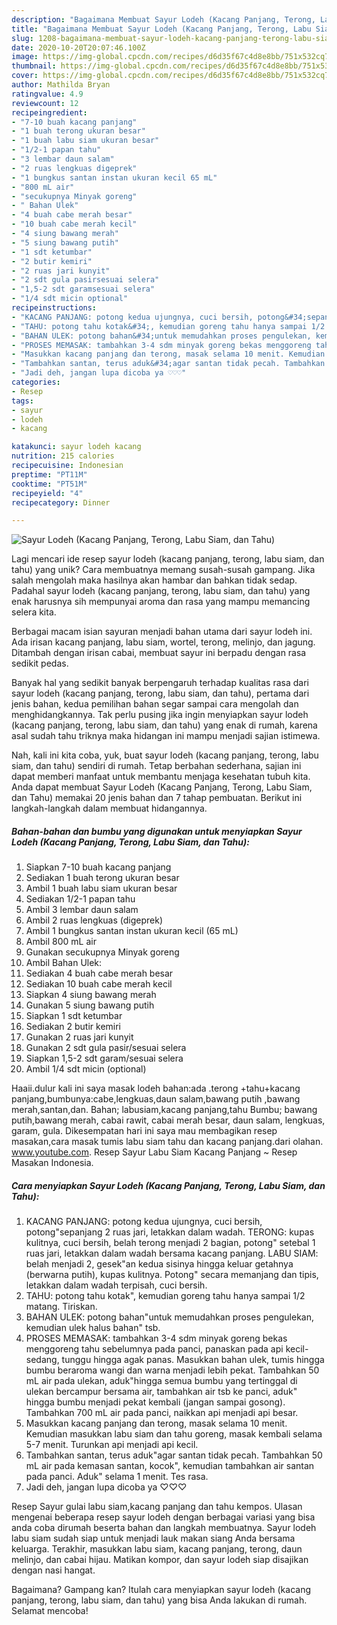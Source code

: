 ```yaml
---
description: "Bagaimana Membuat Sayur Lodeh (Kacang Panjang, Terong, Labu Siam, dan Tahu) Anti Gagal"
title: "Bagaimana Membuat Sayur Lodeh (Kacang Panjang, Terong, Labu Siam, dan Tahu) Anti Gagal"
slug: 1208-bagaimana-membuat-sayur-lodeh-kacang-panjang-terong-labu-siam-dan-tahu-anti-gagal
date: 2020-10-20T20:07:46.100Z
image: https://img-global.cpcdn.com/recipes/d6d35f67c4d8e8bb/751x532cq70/sayur-lodeh-kacang-panjang-terong-labu-siam-dan-tahu-foto-resep-utama.jpg
thumbnail: https://img-global.cpcdn.com/recipes/d6d35f67c4d8e8bb/751x532cq70/sayur-lodeh-kacang-panjang-terong-labu-siam-dan-tahu-foto-resep-utama.jpg
cover: https://img-global.cpcdn.com/recipes/d6d35f67c4d8e8bb/751x532cq70/sayur-lodeh-kacang-panjang-terong-labu-siam-dan-tahu-foto-resep-utama.jpg
author: Mathilda Bryan
ratingvalue: 4.9
reviewcount: 12
recipeingredient:
- "7-10 buah kacang panjang"
- "1 buah terong ukuran besar"
- "1 buah labu siam ukuran besar"
- "1/2-1 papan tahu"
- "3 lembar daun salam"
- "2 ruas lengkuas digeprek"
- "1 bungkus santan instan ukuran kecil 65 mL"
- "800 mL air"
- "secukupnya Minyak goreng"
- " Bahan Ulek"
- "4 buah cabe merah besar"
- "10 buah cabe merah kecil"
- "4 siung bawang merah"
- "5 siung bawang putih"
- "1 sdt ketumbar"
- "2 butir kemiri"
- "2 ruas jari kunyit"
- "2 sdt gula pasirsesuai selera"
- "1,5-2 sdt garamsesuai selera"
- "1/4 sdt micin optional"
recipeinstructions:
- "KACANG PANJANG: potong kedua ujungnya, cuci bersih, potong&#34;sepanjang 2 ruas jari, letakkan dalam wadah. TERONG: kupas kulitnya, cuci bersih, belah terong menjadi 2 bagian, potong&#34; setebal 1 ruas jari, letakkan dalam wadah bersama kacang panjang. LABU SIAM: belah menjadi 2, gesek&#34;an kedua sisinya hingga keluar getahnya (berwarna putih), kupas kulitnya. Potong&#34; secara memanjang dan tipis, letakkan dalam wadah terpisah, cuci bersih."
- "TAHU: potong tahu kotak&#34;, kemudian goreng tahu hanya sampai 1/2 matang. Tiriskan."
- "BAHAN ULEK: potong bahan&#34;untuk memudahkan proses pengulekan, kemudian ulek halus bahan&#34; tsb."
- "PROSES MEMASAK: tambahkan 3-4 sdm minyak goreng bekas menggoreng tahu sebelumnya pada panci, panaskan pada api kecil-sedang, tunggu hingga agak panas. Masukkan bahan ulek, tumis hingga bumbu beraroma wangi dan warna menjadi lebih pekat. Tambahkan 50 mL air pada ulekan, aduk&#34;hingga semua bumbu yang tertinggal di ulekan bercampur bersama air, tambahkan air tsb ke panci, aduk&#34; hingga bumbu menjadi pekat kembali (jangan sampai gosong). Tambahkan 700 mL air pada panci, naikkan api menjadi api besar."
- "Masukkan kacang panjang dan terong, masak selama 10 menit. Kemudian masukkan labu siam dan tahu goreng, masak kembali selama 5-7 menit. Turunkan api menjadi api kecil."
- "Tambahkan santan, terus aduk&#34;agar santan tidak pecah. Tambahkan 50 mL air pada kemasan santan, kocok&#34;, kemudian tambahkan air santan pada panci. Aduk&#34; selama 1 menit. Tes rasa."
- "Jadi deh, jangan lupa dicoba ya ♡♡♡"
categories:
- Resep
tags:
- sayur
- lodeh
- kacang

katakunci: sayur lodeh kacang 
nutrition: 215 calories
recipecuisine: Indonesian
preptime: "PT11M"
cooktime: "PT51M"
recipeyield: "4"
recipecategory: Dinner

---
```



![Sayur Lodeh (Kacang Panjang, Terong, Labu Siam, dan Tahu)](https://img-global.cpcdn.com/recipes/d6d35f67c4d8e8bb/751x532cq70/sayur-lodeh-kacang-panjang-terong-labu-siam-dan-tahu-foto-resep-utama.jpg)

Lagi mencari ide resep sayur lodeh (kacang panjang, terong, labu siam, dan tahu) yang unik? Cara membuatnya memang susah-susah gampang. Jika salah mengolah maka hasilnya akan hambar dan bahkan tidak sedap. Padahal sayur lodeh (kacang panjang, terong, labu siam, dan tahu) yang enak harusnya sih mempunyai aroma dan rasa yang mampu memancing selera kita.

Berbagai macam isian sayuran menjadi bahan utama dari sayur lodeh ini. Ada irisan kacang panjang, labu siam, wortel, terong, melinjo, dan jagung. Ditambah dengan irisan cabai, membuat sayur ini berpadu dengan rasa sedikit pedas.

Banyak hal yang sedikit banyak berpengaruh terhadap kualitas rasa dari sayur lodeh (kacang panjang, terong, labu siam, dan tahu), pertama dari jenis bahan, kedua pemilihan bahan segar sampai cara mengolah dan menghidangkannya. Tak perlu pusing jika ingin menyiapkan sayur lodeh (kacang panjang, terong, labu siam, dan tahu) yang enak di rumah, karena asal sudah tahu triknya maka hidangan ini mampu menjadi sajian istimewa.


Nah, kali ini kita coba, yuk, buat sayur lodeh (kacang panjang, terong, labu siam, dan tahu) sendiri di rumah. Tetap berbahan sederhana, sajian ini dapat memberi manfaat untuk membantu menjaga kesehatan tubuh kita. Anda dapat membuat Sayur Lodeh (Kacang Panjang, Terong, Labu Siam, dan Tahu) memakai 20 jenis bahan dan 7 tahap pembuatan. Berikut ini langkah-langkah dalam membuat hidangannya.

<!--inarticleads1-->

##### Bahan-bahan dan bumbu yang digunakan untuk menyiapkan Sayur Lodeh (Kacang Panjang, Terong, Labu Siam, dan Tahu):

1. Siapkan 7-10 buah kacang panjang
1. Sediakan 1 buah terong ukuran besar
1. Ambil 1 buah labu siam ukuran besar
1. Sediakan 1/2-1 papan tahu
1. Ambil 3 lembar daun salam
1. Ambil 2 ruas lengkuas (digeprek)
1. Ambil 1 bungkus santan instan ukuran kecil (65 mL)
1. Ambil 800 mL air
1. Gunakan secukupnya Minyak goreng
1. Ambil  Bahan Ulek:
1. Sediakan 4 buah cabe merah besar
1. Sediakan 10 buah cabe merah kecil
1. Siapkan 4 siung bawang merah
1. Gunakan 5 siung bawang putih
1. Siapkan 1 sdt ketumbar
1. Sediakan 2 butir kemiri
1. Gunakan 2 ruas jari kunyit
1. Gunakan 2 sdt gula pasir/sesuai selera
1. Siapkan 1,5-2 sdt garam/sesuai selera
1. Ambil 1/4 sdt micin (optional)


Haaii.dulur kali ini saya masak lodeh bahan:ada .terong +tahu+kacang panjang,bumbunya:cabe,lengkuas,daun salam,bawang putih ,bawang merah,santan,dan. Bahan; labusiam,kacang panjang,tahu Bumbu; bawang putih,bawang merah, cabai rawit, cabai merah besar, daun salam, lengkuas, garam, gula. Dikesempatan hari ini saya mau membagikan resep masakan,cara masak tumis labu siam tahu dan kacang panjang.dari olahan. www.youtube.com. Resep Sayur Labu Siam Kacang Panjang ~ Resep Masakan Indonesia. 

<!--inarticleads2-->

##### Cara menyiapkan Sayur Lodeh (Kacang Panjang, Terong, Labu Siam, dan Tahu):

1. KACANG PANJANG: potong kedua ujungnya, cuci bersih, potong&#34;sepanjang 2 ruas jari, letakkan dalam wadah. TERONG: kupas kulitnya, cuci bersih, belah terong menjadi 2 bagian, potong&#34; setebal 1 ruas jari, letakkan dalam wadah bersama kacang panjang. LABU SIAM: belah menjadi 2, gesek&#34;an kedua sisinya hingga keluar getahnya (berwarna putih), kupas kulitnya. Potong&#34; secara memanjang dan tipis, letakkan dalam wadah terpisah, cuci bersih.
1. TAHU: potong tahu kotak&#34;, kemudian goreng tahu hanya sampai 1/2 matang. Tiriskan.
1. BAHAN ULEK: potong bahan&#34;untuk memudahkan proses pengulekan, kemudian ulek halus bahan&#34; tsb.
1. PROSES MEMASAK: tambahkan 3-4 sdm minyak goreng bekas menggoreng tahu sebelumnya pada panci, panaskan pada api kecil-sedang, tunggu hingga agak panas. Masukkan bahan ulek, tumis hingga bumbu beraroma wangi dan warna menjadi lebih pekat. Tambahkan 50 mL air pada ulekan, aduk&#34;hingga semua bumbu yang tertinggal di ulekan bercampur bersama air, tambahkan air tsb ke panci, aduk&#34; hingga bumbu menjadi pekat kembali (jangan sampai gosong). Tambahkan 700 mL air pada panci, naikkan api menjadi api besar.
1. Masukkan kacang panjang dan terong, masak selama 10 menit. Kemudian masukkan labu siam dan tahu goreng, masak kembali selama 5-7 menit. Turunkan api menjadi api kecil.
1. Tambahkan santan, terus aduk&#34;agar santan tidak pecah. Tambahkan 50 mL air pada kemasan santan, kocok&#34;, kemudian tambahkan air santan pada panci. Aduk&#34; selama 1 menit. Tes rasa.
1. Jadi deh, jangan lupa dicoba ya ♡♡♡


Resep Sayur gulai labu siam,kacang panjang dan tahu kempos. Ulasan mengenai beberapa resep sayur lodeh dengan berbagai variasi yang bisa anda coba dirumah beserta bahan dan langkah membuatnya. Sayur lodeh labu siam sudah siap untuk menjadi lauk makan siang Anda bersama keluarga. Terakhir, masukkan labu siam, kacang panjang, terong, daun melinjo, dan cabai hijau. Matikan kompor, dan sayur lodeh siap disajikan dengan nasi hangat. 

Bagaimana? Gampang kan? Itulah cara menyiapkan sayur lodeh (kacang panjang, terong, labu siam, dan tahu) yang bisa Anda lakukan di rumah. Selamat mencoba!
